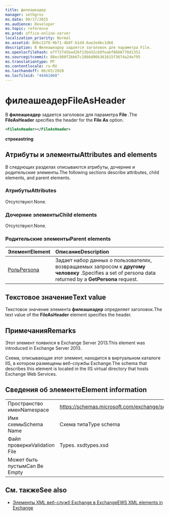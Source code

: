 ```yaml
---
title: филеашеадер
manager: sethgros
ms.date: 09/17/2015
ms.audience: Developer
ms.topic: reference
ms.prod: office-online-server
localization_priority: Normal
ms.assetid: 0dbc22f8-9b71-4b8f-b1d4-6ae2e4bc1db6
description: В Филеашеадер задается заголовок для параметра File.
ms.openlocfilehash: e7f72745bad26f13b432cb9feabf8668770d1351
ms.sourcegitcommit: 88ec988f2bb67c1866d06b361615f3674a24e795
ms.translationtype: MT
ms.contentlocale: ru-RU
ms.lasthandoff: 06/03/2020
ms.locfileid: "44461060"
---
```

# <a name="fileasheader"></a><span data-ttu-id="6e4e7-103">филеашеадер</span><span class="sxs-lookup"><span data-stu-id="6e4e7-103">FileAsHeader</span></span>

<span data-ttu-id="6e4e7-104">В **филеашеадер** задается заголовок для параметра **File** .</span><span class="sxs-lookup"><span data-stu-id="6e4e7-104">The **FileAsHeader** specifies the header for the **File As** option.</span></span> 
  
```XML
<FileAsHeader></FileAsHeader>
```

 <span data-ttu-id="6e4e7-105">**строка**</span><span class="sxs-lookup"><span data-stu-id="6e4e7-105">**string**</span></span>
## <a name="attributes-and-elements"></a><span data-ttu-id="6e4e7-106">Атрибуты и элементы</span><span class="sxs-lookup"><span data-stu-id="6e4e7-106">Attributes and elements</span></span>

<span data-ttu-id="6e4e7-107">В следующих разделах описываются атрибуты, дочерние и родительские элементы.</span><span class="sxs-lookup"><span data-stu-id="6e4e7-107">The following sections describe attributes, child elements, and parent elements.</span></span>
  
### <a name="attributes"></a><span data-ttu-id="6e4e7-108">Атрибуты</span><span class="sxs-lookup"><span data-stu-id="6e4e7-108">Attributes</span></span>

<span data-ttu-id="6e4e7-109">Отсутствуют.</span><span class="sxs-lookup"><span data-stu-id="6e4e7-109">None.</span></span>
  
### <a name="child-elements"></a><span data-ttu-id="6e4e7-110">Дочерние элементы</span><span class="sxs-lookup"><span data-stu-id="6e4e7-110">Child elements</span></span>

<span data-ttu-id="6e4e7-111">Отсутствуют.</span><span class="sxs-lookup"><span data-stu-id="6e4e7-111">None.</span></span>
  
### <a name="parent-elements"></a><span data-ttu-id="6e4e7-112">Родительские элементы</span><span class="sxs-lookup"><span data-stu-id="6e4e7-112">Parent elements</span></span>

|<span data-ttu-id="6e4e7-113">**Элемент**</span><span class="sxs-lookup"><span data-stu-id="6e4e7-113">**Element**</span></span>|<span data-ttu-id="6e4e7-114">**Описание**</span><span class="sxs-lookup"><span data-stu-id="6e4e7-114">**Description**</span></span>|
|:-----|:-----|
|[<span data-ttu-id="6e4e7-115">Роль</span><span class="sxs-lookup"><span data-stu-id="6e4e7-115">Persona</span></span>](persona.md) <br/> |<span data-ttu-id="6e4e7-116">Задает набор данных о пользователях, возвращаемых запросом к **другому человеку** .</span><span class="sxs-lookup"><span data-stu-id="6e4e7-116">Specifies a set of persona data returned by a **GetPersona** request.</span></span>  <br/> |
   
## <a name="text-value"></a><span data-ttu-id="6e4e7-117">Текстовое значение</span><span class="sxs-lookup"><span data-stu-id="6e4e7-117">Text value</span></span>

<span data-ttu-id="6e4e7-118">Текстовое значение элемента **филеашеадер** определяет заголовок.</span><span class="sxs-lookup"><span data-stu-id="6e4e7-118">The text value of the **FileAsHeader** element specifies the header.</span></span> 
  
## <a name="remarks"></a><span data-ttu-id="6e4e7-119">Примечания</span><span class="sxs-lookup"><span data-stu-id="6e4e7-119">Remarks</span></span>

<span data-ttu-id="6e4e7-120">Этот элемент появился в Exchange Server 2013.</span><span class="sxs-lookup"><span data-stu-id="6e4e7-120">This element was introduced in Exchange Server 2013.</span></span>
  
<span data-ttu-id="6e4e7-121">Схема, описывающая этот элемент, находится в виртуальном каталоге IIS, в котором размещены веб-службы Exchange.</span><span class="sxs-lookup"><span data-stu-id="6e4e7-121">The schema that describes this element is located in the IIS virtual directory that hosts Exchange Web Services.</span></span>
  
## <a name="element-information"></a><span data-ttu-id="6e4e7-122">Сведения об элементе</span><span class="sxs-lookup"><span data-stu-id="6e4e7-122">Element information</span></span>

|||
|:-----|:-----|
|<span data-ttu-id="6e4e7-123">Пространство имен</span><span class="sxs-lookup"><span data-stu-id="6e4e7-123">Namespace</span></span>  <br/> |https://schemas.microsoft.com/exchange/services/2006/types  <br/> |
|<span data-ttu-id="6e4e7-124">Имя схемы</span><span class="sxs-lookup"><span data-stu-id="6e4e7-124">Schema Name</span></span>  <br/> |<span data-ttu-id="6e4e7-125">Схема типа</span><span class="sxs-lookup"><span data-stu-id="6e4e7-125">Type schema</span></span>  <br/> |
|<span data-ttu-id="6e4e7-126">Файл проверки</span><span class="sxs-lookup"><span data-stu-id="6e4e7-126">Validation File</span></span>  <br/> |<span data-ttu-id="6e4e7-127">Types. xsd</span><span class="sxs-lookup"><span data-stu-id="6e4e7-127">types.xsd</span></span>  <br/> |
|<span data-ttu-id="6e4e7-128">Может быть пустым</span><span class="sxs-lookup"><span data-stu-id="6e4e7-128">Can Be Empty</span></span>  <br/> ||
   
## <a name="see-also"></a><span data-ttu-id="6e4e7-129">См. также</span><span class="sxs-lookup"><span data-stu-id="6e4e7-129">See also</span></span>



- [<span data-ttu-id="6e4e7-130">Элементы XML веб-служб Exchange в Exchange</span><span class="sxs-lookup"><span data-stu-id="6e4e7-130">EWS XML elements in Exchange</span></span>](ews-xml-elements-in-exchange.md)

